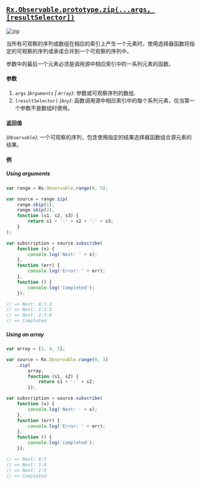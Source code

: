 ## [`Rx.Observable.prototype.zip(...args, [resultSelector])`](https://github.com/Reactive-Extensions/RxJS/blob/master/src/core/linq/observable/zipproto.js)

![zip](http://reactivex.io/documentation/operators/images/zip.png)

<rx-marbles key="zip"></rx-marbles>


当所有可观察的序列或数组在相应的索引上产生一个元素时，使用选择器函数将指定的可观察的序列或承诺合并到一个可观察的序列中。

参数中的最后一个元素必须是调用源中相应索引中的一系列元素的函数。

#### 参数
1. `args` *(`Arguments` | `Array`)*: 参数或可观察序列的数组.
2. `[resultSelector]` *(`Any`)*: 函数调用源中相应索引中的每个系列元素，仅当第一个参数不是数组时使用。

#### 返回值
*(`Observable`)*: 一个可观察的序列，包含使用指定的结果选择器函数组合源元素的结果。

#### 例

##### Using arguments

```js
var range = Rx.Observable.range(0, 5);

var source = range.zip(
    range.skip(1),
    range.skip(2),
    function (s1, s2, s3) {
        return s1 + ':' + s2 + ':' + s3;
    }
);

var subscription = source.subscribe(
    function (x) {
        console.log('Next: ' + x);
    },
    function (err) {
        console.log('Error: ' + err);   
    },
    function () {
        console.log('Completed');   
    });

// => Next: 0:1:2
// => Next: 1:2:3
// => Next: 2:3:4
// => Completed
```

[](http://jsbin.com/pijaho/1/embed?js,console)

##### Using an array

```js
var array = [3, 4, 5];

var source = Rx.Observable.range(0, 3)
    .zip(
        array,
        function (s1, s2) {
            return s1 + ':' + s2;
        });

var subscription = source.subscribe(
    function (x) {
        console.log('Next: ' + x);
    },
    function (err) {
        console.log('Error: ' + err);   
    },
    function () {
        console.log('Completed');   
    });

// => Next: 0:3
// => Next: 1:4
// => Next: 2:5
// => Completed
```

[](http://jsbin.com/wazuha/1/embed?js,console)
